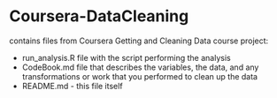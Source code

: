 # Coursera-DataCleaning
contains files from Coursera Getting and Cleaning Data course project:
* run_analysis.R file with the script performing the analysis
* CodeBook.md file that describes the variables, the data, and any transformations or work that you performed to clean up the data
* README.md - this file itself

